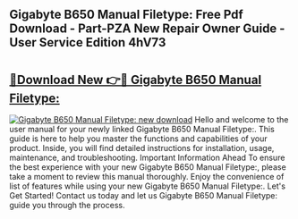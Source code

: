 ## Gigabyte B650 Manual Filetype: Free Pdf Download - Part-PZA New Repair Owner Guide - User Service Edition 4hV73

# <h2><a href="http://bc34725.oget.top/?id=Gigabyte+B650+Manual+Filetype%3a">🔗Download New 👉🔴 Gigabyte B650 Manual Filetype:</a></h2>

[![Gigabyte B650 Manual Filetype: new download](https://i.imgur.com/5g1atiW.png)](http://bc34725.oget.top/?id=Gigabyte+B650+Manual+Filetype%3a)
Hello and welcome to the user manual for your newly linked Gigabyte B650 Manual Filetype:. This guide is here to help you master the functions and capabilities of your product. Inside, you will find detailed instructions for installation, usage, maintenance, and troubleshooting. Important Information Ahead To ensure the best experience with your new Gigabyte B650 Manual Filetype:, please take a moment to review this manual thoroughly. Enjoy the convenience of list of features while using your new Gigabyte B650 Manual Filetype:. Let's Get Started! Contact us today and let us Gigabyte B650 Manual Filetype: guide you through the process.
